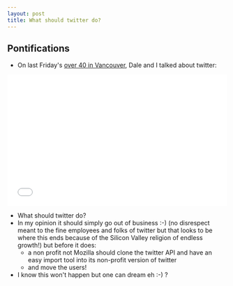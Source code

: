 ```yaml
---
layout: post
title: What should twitter do?
---
```

## Pontifications

* On last Friday's [over 40 in Vancouver](https://audioboom.com/over40invan), Dale and I talked about twitter:<br />

<iframe width="100%" height="300" style="background-color:transparent; display:block; max-width: 700px;" frameborder="0" allowtransparency="allowtransparency" scrolling="no" src="//embeds.audioboom.com/posts/5218935-65-twitter/embed/v4?eid=AQAAAH3bF1h3ok8A" title="audioBoom player"></iframe>

* What should twitter do?
* In my opinion it should simply go out of business :-) (no disrespect meant to the fine employees and folks of twitter but that looks to be where this ends because of the Silicon Valley religion of endless growth!) but before it does:
    * a non profit not Mozilla should clone the twitter API and have an easy import tool into its non-profit version of twitter
    * and move the users!
* I know this won't happen but one can dream eh :-) ?
